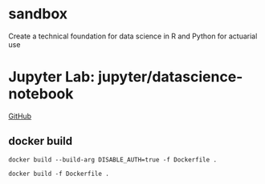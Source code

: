 # sandbox
Create a technical foundation for data science in R and Python for actuarial use

# Jupyter Lab: jupyter/datascience-notebook
[GitHub](https://github.com/jupyter/docker-stacks)






## docker build
````
docker build --build-arg DISABLE_AUTH=true -f Dockerfile .

docker build -f Dockerfile .

````